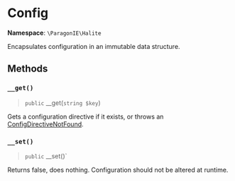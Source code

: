 # Config

**Namespace**: `\ParagonIE\Halite`

Encapsulates configuration in an immutable data structure.

## Methods

### `__get()`

> `public` __get(`string $key`)

Gets a configuration directive if it exists, or throws an [ConfigDirectiveNotFound](Alerts/ConfigDirectiveNotFound.md).

### `__set()`

> `public` __set()`

Returns false, does nothing. Configuration should not be altered at runtime.
